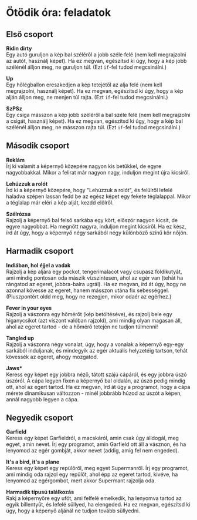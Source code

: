 # Ötödik óra: feladatok

## Első csoport

__Ridin dirty__  
Egy autó guruljon a kép bal széléről a jobb széle felé (nem kell megrajzolni az autót, használj képet). Ha ez megvan, egészítsd ki úgy, hogy a kép jobb szélénél álljon meg, ne guruljon túl. (Ezt `if`-fel tudod megcsinálni.)  

__Up__  
Egy hőlégballon ereszkedjen a kép tetejétől az alja felé (nem kell megrajzolni, használj képet). Ha ez megvan, egészítsd ki úgy, hogy a kép alján álljon meg, ne menjen túl rajta. (Ezt `if`-fel tudod megcsinálni.)  

__SzPSz__  
Egy csiga másszon a kép jobb széléről a bal széle felé (nem kell megrajzolni a csigát, használj képet). Ha ez megvan, egészítsd ki úgy, hogy a kép bal szélénél álljon meg, ne másszon rajta túl. (Ezt `if`-fel tudod megcsinálni.)  

## Második csoport

__Reklám__  
Írj ki valamit a képernyő közepére nagyon kis betűkkel, de egyre nagyobbakkal. Mikor a felirat már nagyon nagy, induljon megint újra kicsiről.  

__Lehúzzuk a rolót__  
Írd ki a képernyő közepére, hogy "Lehúzzuk a rolót", és felülről lefelé haladva szépen lassan fedd be az egész képet egy fekete téglalappal. Mikor a téglalap már eléri a kép alját, kezdd elölről.

__Szélrózsa__  
Rajzolj a képernyő bal felső sarkába egy kört, először nagyon kicsit, de egyre nagyobbat. Ha megnőtt nagyra, induljon megint kicsiről. Ha ez kész, írd át úgy, hogy a képernyő négy sarkából négy különböző színű kör nőjön.  

## Harmadik csoport

__Indiában, hol éjjel a vadak__  
Rajzolj a kép aljára egy pockot, tengerimalacot vagy csupasz földikutyát, ami mindig pontosan oda mászik vízszintesen, ahol az egér van (tehát ha rángatod az egeret, jobbra-balra ugrál). Ha ez megvan, írd át úgy, hogy ne azonnal kövesse az egeret, hanem másszon utána fix sebességgel. (Pluszpontért oldd meg, hogy ne rezegjen, mikor odaér az egérhez.)  

__Fever in your eyes__  
Rajzolj a vászonra egy hőmérőt (kép betöltéséve), és rajzolj bele egy higanycsíkot (azt viszont valóban rajzold), ami mindig olyan magasan áll, ahol az egeret tartod - de a hőmérő tetején ne tudjon túlmenni!  

__Tangled up__  
Rajzolj a vászonra négy vonalat, úgy, hogy a vonalak a képernyő egy-egy sarkából induljanak, és mindegyik az egér aktuális helyzetéig tartson, tehát kövessék az egeret, ahogy mozgatod.

__Jaws*__  
Keress egy képet egy jobbra néző, tátott szájú cápáról, és egy jobbra úszó úszóról. A cápa legyen fixen a képernyő bal oldalán, az úszó pedig mindig ott, ahol az egert tartod. Ha ez megvan, írd át úgy a programot, hogy a cápa mérete dinamikusan változzon - minél jobbrább húzod az úszót a képen, annál nagyobb legyen a cápa.

## Negyedik csoport

__Garfield__  
Keress egy képet Garfieldról, a macskáról, amin csak úgy álldogál, meg egyet, amin nevet. Írj egy programot, amin Garfield ott áll a vásznon, és ha lenyomod az egér gombját, akkor nevet (addig, amíg fel nem engeded).

__It's a bird, it's a plane__  
Keress egy képet egy repülőről, meg egyet Supermanről. Írj egy programot, ami mindig oda rajzol egy repülőt, ahol épp az egeret tartod, kivéve, ha lenyomod az egérgombot, mert akkor Supermant rajzolja oda.  

__Harmadik típusú találkozás__  
Rakj a képernyőre egy ufót, ami felfelé emelkedik, ha lenyomva tartod az egyik billentyűt, és lefelé süllyed, ha elengeded. Ha ez megvan, egészítsd ki úgy, hogy a képenyő aljánál ne tudjon tovább süllyedni.
